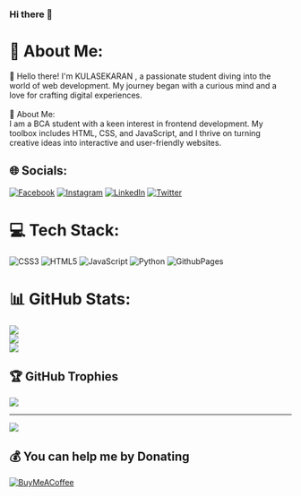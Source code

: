 ### Hi there 👋

# 💫 About Me:
👋 Hello there! I'm KULASEKARAN , a passionate student diving into the world of web development. My journey began with a curious mind and a love for crafting digital experiences.<br><br>🚀 About Me:<br>I am a  BCA student with a keen interest in frontend development. My toolbox includes HTML, CSS, and JavaScript, and I thrive on turning creative ideas into interactive and user-friendly websites.


## 🌐 Socials:
[![Facebook](https://img.shields.io/badge/Facebook-%231877F2.svg?logo=Facebook&logoColor=white)](https://facebook.com/https://www.facebook.com/kulasekaran.kulasekaran.961993) [![Instagram](https://img.shields.io/badge/Instagram-%23E4405F.svg?logo=Instagram&logoColor=white)](https://instagram.com/https://www.instagram.com/itzguna__/) [![LinkedIn](https://img.shields.io/badge/LinkedIn-%230077B5.svg?logo=linkedin&logoColor=white)](https://linkedin.com/in/https://in.linkedin.com/in/kulasekaran-k-1aa9b1275) [![Twitter](https://img.shields.io/badge/Twitter-%231DA1F2.svg?logo=Twitter&logoColor=white)](https://twitter.com/https://twitter.com/itzguna_) 

# 💻 Tech Stack:
![CSS3](https://img.shields.io/badge/css3-%231572B6.svg?style=plastic&logo=css3&logoColor=white) ![HTML5](https://img.shields.io/badge/html5-%23E34F26.svg?style=plastic&logo=html5&logoColor=white) ![JavaScript](https://img.shields.io/badge/javascript-%23323330.svg?style=plastic&logo=javascript&logoColor=%23F7DF1E) ![Python](https://img.shields.io/badge/python-3670A0?style=plastic&logo=python&logoColor=ffdd54) ![GithubPages](https://img.shields.io/badge/github%20pages-121013?style=plastic&logo=github&logoColor=white)
# 📊 GitHub Stats:
![](https://github-readme-stats.vercel.app/api?username=kulasekaranguna&theme=gruvbox&hide_border=false&include_all_commits=true&count_private=true)<br/>
![](https://github-readme-streak-stats.herokuapp.com/?user=kulasekaranguna&theme=gruvbox&hide_border=false)<br/>
![](https://github-readme-stats.vercel.app/api/top-langs/?username=kulasekaranguna&theme=gruvbox&hide_border=false&include_all_commits=true&count_private=true&layout=compact)

## 🏆 GitHub Trophies
![](https://github-profile-trophy.vercel.app/?username=kulasekaranguna&theme=monokai&no-frame=false&no-bg=true&margin-w=4)

---
[![](https://visitcount.itsvg.in/api?id=kulasekaranguna&icon=6&color=0)](https://visitcount.itsvg.in)

  ## 💰 You can help me by Donating
  [![BuyMeACoffee](https://img.shields.io/badge/Buy%20Me%20a%20Coffee-ffdd00?style=for-the-badge&logo=buy-me-a-coffee&logoColor=black)](https://buymeacoffee.com/https://www.buymeacoffee.com/kulasekaran) 

  
<!-- Proudly created with GPRM ( https://gprm.itsvg.in ) -->
